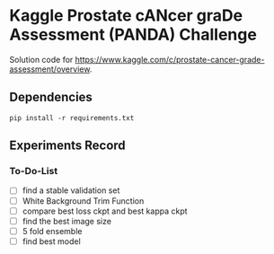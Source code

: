 # Kaggle Prostate cANcer graDe Assessment (PANDA) Challenge 

Solution code for https://www.kaggle.com/c/prostate-cancer-grade-assessment/overview.

## Dependencies
`pip install -r requirements.txt`


## Experiments Record 

### To-Do-List
- [ ] find a stable validation set
- [ ] White Background Trim Function
- [ ] compare best loss ckpt and best kappa ckpt
- [ ] find the best image size 
- [ ] 5 fold ensemble 
- [ ] find best model 